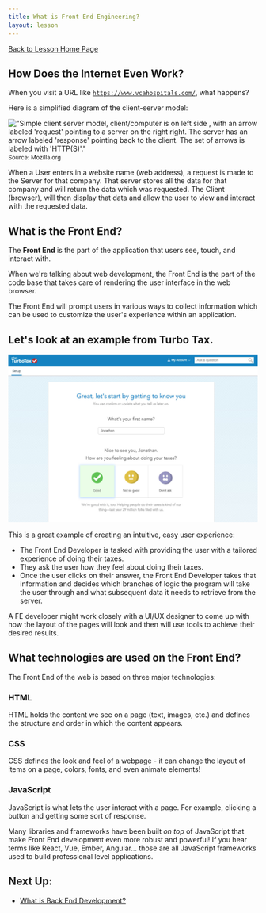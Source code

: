 ```yaml
---
title: What is Front End Engineering? 
layout: lesson
---
```


<a href="../">Back to Lesson Home Page</a>

## How Does the Internet Even Work?

When you visit a URL like <code>https://www.vcahospitals.com/</code>, what happens?

Here is a simplified diagram of the client-server model:

!["Simple client server model, client/computer is on left side , with an arrow labeled 'request' pointing to a server on the right right. The server has an arrow labeled 'response' pointing back to the client. The set of arrows is labeled with 'HTTP(S)'."](https://developer.mozilla.org/en-US/docs/Learn/Forms/Sending_and_retrieving_form_data/client-server.png)
<br>
<small>Source: Mozilla.org</small>
<br>

When a User enters in a website name (web address), a request is made to the Server for that company. That server stores all the data for that company and will return the data which was requested. The Client (browser), will then display that data and allow the user to view and interact with the requested data. 

## What is the Front End?

The **Front End** is the part of the application that users see, touch, and interact with.

When we're talking about web development, the Front End is the part of the code base that takes care of rendering the user interface in the web browser.

The Front End will prompt users in various ways to collect information which can be used to customize the user's experience within an application. 

## Let's look at an example from Turbo Tax.

![Turbo Tax screenshot](../assets/turbo-tax.jpg)

This is a great example of creating an intuitive, easy user experience:
- The Front End Developer is tasked with providing the user with a tailored experience of doing their taxes. 
- They ask the user how they feel about doing their taxes.
- Once the user clicks on their answer, the Front End Developer takes that information and decides which branches of logic the program will take the user through and what subsequent data it needs to retrieve from the server.


A FE developer might work closely with a UI/UX designer to come up with how the layout of the pages will look and then will use tools to achieve their desired results.

## What technologies are used on the Front End?

The Front End of the web is based on three major technologies:

<section class="data-type-cards language-cards">
  <div>
    <h3>HTML</h3>
    <p>HTML holds the content we see on a page (text, images, etc.) and defines the structure and order in which the content appears.</p>
  </div>

  <div>
    <h3>CSS</h3>
    <p>CSS defines the look and feel of a webpage - it can change the layout of items on a page, colors, fonts, and even animate elements!</p> 
  </div>

  <div>
    <h3>JavaScript</h3>
    <p>JavaScript is what lets the user interact with a page. For example, clicking a button and getting some sort of response.</p>
  </div>
</section>

Many libraries and frameworks have been built _on top_ of JavaScript that make Front End development even more robust and powerful! If you hear terms like React, Vue, Ember, Angular... those are all JavaScript frameworks used to build professional level applications.

## Next Up:
- [What is Back End Development?](./what-is-be)
